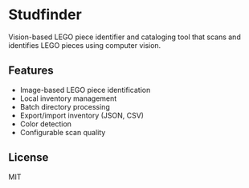 # Studfinder

Vision-based LEGO piece identifier and cataloging tool that scans and identifies LEGO pieces using computer vision.

## Features

- Image-based LEGO piece identification
- Local inventory management
- Batch directory processing
- Export/import inventory (JSON, CSV)
- Color detection
- Configurable scan quality

## License

MIT
